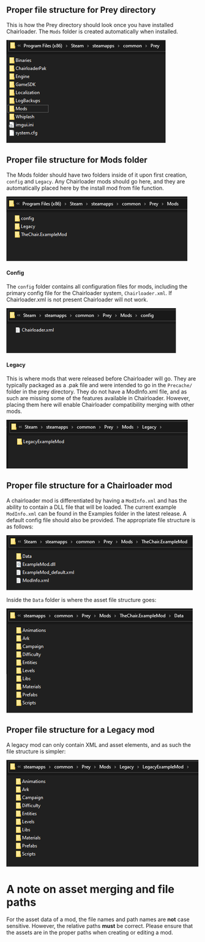## Proper file structure for Prey directory
This is how the Prey directory should look once you have installed Chairloader. The `Mods` folder is created automatically when installed.


![image](file-structure/188014785-866b8838-2c41-49b1-a51d-5523d47b5e27.png)
## Proper file structure for Mods folder
The Mods folder should have two folders inside of it upon first creation, `config` and `Legacy`. Any Chairloader mods should go here, and they are automatically placed here by the install mod from file function.


![image](file-structure/188015315-463bcc1b-aa4d-47c1-8cc9-5f934ddfe405.png)

#### Config
The `config` folder contains all configuration files for mods, including the primary config file for the Chairloader system, `Chairloader.xml`. If Chairloader.xml is not present Chairloader will not work.

![image](file-structure/188015904-251e3552-6ee1-44bc-9322-33dee285dfbe.png)

#### Legacy
This is where mods that were released before Chairloader will go. They are typically packaged as a .pak file and were intended to go in the `Precache/` folder in the prey directory. They do not have a ModInfo.xml file, and as such are missing some of the features available in Chairloader. However, placing them here will enable Chairloader compatibility merging with other mods.

![image](file-structure/188016352-d7a35811-b7de-417a-9a29-b7d30f346dd8.png)


## Proper file structure for a Chairloader mod
A chairloader mod is differentiated by having a `ModInfo.xml` and has the ability to contain a DLL file that will be loaded. The current example `ModInfo.xml` can be found in the Examples folder in the latest release. A default config file should also be provided. The appropriate file structure is as follows:

![image](file-structure/188017576-d854b1ea-c0ed-4684-8721-82f066eaef58.png)


Inside the `Data` folder is where the asset file structure goes:

![image](file-structure/188017359-e4fa1f11-9978-4b50-9528-8b706897cf53.png)



## Proper file structure for a Legacy mod
A legacy mod can only contain XML and asset elements, and as such the file structure is simpler:

![image](file-structure/188017845-15e8d751-2c3e-43a2-ad1a-9cac6aa15bb8.png)


# A note on asset merging and file paths
For the asset data of a mod, the file names and path names are **not** case sensitive. However, the relative paths **must** be correct. Please ensure that the assets are in the proper paths when creating or editing a mod. 